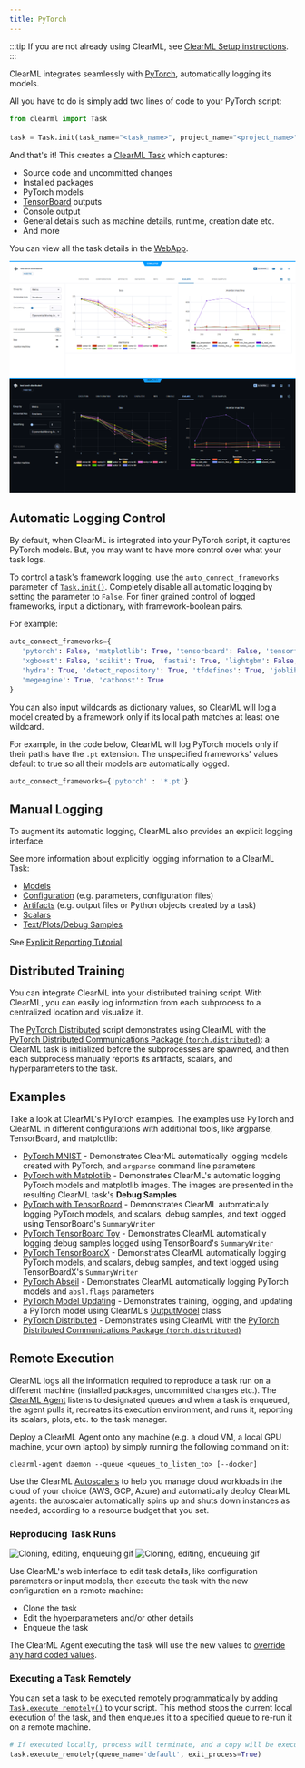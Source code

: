 ```yaml
---
title: PyTorch
---
```


:::tip
If you are not already using ClearML, see [ClearML Setup instructions](../clearml_sdk/clearml_sdk_setup).
:::


ClearML integrates seamlessly with [PyTorch](https://pytorch.org/), automatically logging its models. 

All you have to do is simply add two lines of code to your PyTorch script:

```python
from clearml import Task

task = Task.init(task_name="<task_name>", project_name="<project_name>")
```

And that's it! This creates a [ClearML Task](../fundamentals/task.md) which captures: 
* Source code and uncommitted changes
* Installed packages
* PyTorch models 
* [TensorBoard](https://www.tensorflow.org/tensorboard) outputs
* Console output
* General details such as machine details, runtime, creation date etc.
* And more

You can view all the task details in the [WebApp](../webapp/webapp_overview.md). 

![Pytorch webapp](../img/examples_pytorch_distributed_example_08.png#light-mode-only)
![Pytorch webapp](../img/examples_pytorch_distributed_example_08_dark.png#dark-mode-only)

## Automatic Logging Control 
By default, when ClearML is integrated into your PyTorch script, it captures PyTorch models. But, you may want to have 
more control over what your task logs.

To control a task's framework logging, use the `auto_connect_frameworks` parameter of [`Task.init()`](../references/sdk/task.md#taskinit). 
Completely disable all automatic logging by setting the parameter to `False`. For finer grained control of logged 
frameworks, input a dictionary, with framework-boolean pairs.

For example:

```python
auto_connect_frameworks={
   'pytorch': False, 'matplotlib': True, 'tensorboard': False, 'tensorflow': False, 
   'xgboost': False, 'scikit': True, 'fastai': True, 'lightgbm': False,
   'hydra': True, 'detect_repository': True, 'tfdefines': True, 'joblib': True,
   'megengine': True, 'catboost': True
}
```

You can also input wildcards as dictionary values, so ClearML will log a model created by a framework only if its local 
path matches at least one wildcard. 

For example, in the code below, ClearML will log PyTorch models only if their paths have the `.pt` extension. The 
unspecified frameworks' values default to true so all their models are automatically logged.

```python
auto_connect_frameworks={'pytorch' : '*.pt'}
```

## Manual Logging
To augment its automatic logging, ClearML also provides an explicit logging interface.

See more information about explicitly logging information to a ClearML Task:
* [Models](../clearml_sdk/model_sdk.md#manually-logging-models)
* [Configuration](../clearml_sdk/task_sdk.md#configuration) (e.g. parameters, configuration files)
* [Artifacts](../clearml_sdk/task_sdk.md#artifacts) (e.g. output files or Python objects created by a task)
* [Scalars](../clearml_sdk/task_sdk.md#scalars) 
* [Text/Plots/Debug Samples](../fundamentals/logger.md#manual-reporting)

See [Explicit Reporting Tutorial](../guides/reporting/explicit_reporting.md).

## Distributed Training
You can integrate ClearML into your distributed training script. With ClearML, you can easily log information from each 
subprocess to a centralized location and visualize it.

The [PyTorch Distributed](../guides/frameworks/pytorch/pytorch_distributed_example.md) script demonstrates using ClearML 
with the [PyTorch Distributed Communications Package (`torch.distributed`)](https://pytorch.org/tutorials/beginner/dist_overview.html): a 
ClearML task is initialized before the subprocesses are spawned, and then each subprocess manually reports its artifacts, 
scalars, and hyperparameters to the task. 


## Examples

Take a look at ClearML's PyTorch examples. The examples use PyTorch and ClearML in different configurations with 
additional tools, like argparse, TensorBoard, and matplotlib:  

* [PyTorch MNIST](../guides/frameworks/pytorch/pytorch_mnist.md) - Demonstrates ClearML automatically logging models created with PyTorch, and `argparse` command line parameters
* [PyTorch with Matplotlib](../guides/frameworks/pytorch/pytorch_matplotlib.md) - Demonstrates ClearML's automatic logging PyTorch models and matplotlib images. The images are presented in the resulting ClearML task's **Debug Samples**
* [PyTorch with TensorBoard](../guides/frameworks/pytorch/pytorch_tensorboard.md) - Demonstrates ClearML automatically logging PyTorch models, and scalars, debug samples, and text logged using TensorBoard's `SummaryWriter`
* [PyTorch TensorBoard Toy](../guides/frameworks/pytorch/tensorboard_toy_pytorch.md) - Demonstrates ClearML automatically logging debug samples logged using TensorBoard's `SummaryWriter`
* [PyTorch TensorBoardX](../guides/frameworks/pytorch/pytorch_tensorboardx.md) - Demonstrates ClearML automatically logging PyTorch models, and scalars, debug samples, and text logged using TensorBoardX's `SummaryWriter`
* [PyTorch Abseil](../guides/frameworks/pytorch/pytorch_abseil.md) - Demonstrates ClearML automatically logging PyTorch models and `absl.flags` parameters
* [PyTorch Model Updating](../guides/frameworks/pytorch/model_updating.md) - Demonstrates training, logging, and updating a PyTorch model using ClearML's [OutputModel](../references/sdk/model_outputmodel.md) class
* [PyTorch Distributed](../guides/frameworks/pytorch/pytorch_distributed_example.md) - Demonstrates using ClearML with the [PyTorch Distributed Communications Package (`torch.distributed`)](https://pytorch.org/tutorials/beginner/dist_overview.html)

## Remote Execution
ClearML logs all the information required to reproduce a task run on a different machine (installed packages, 
uncommitted changes etc.). The [ClearML Agent](../clearml_agent.md) listens to designated queues and when a task is enqueued, 
the agent pulls it, recreates its execution environment, and runs it, reporting its scalars, plots, etc. to the 
task manager.

Deploy a ClearML Agent onto any machine (e.g. a cloud VM, a local GPU machine, your own laptop) by simply running the 
following command on it:

```commandline
clearml-agent daemon --queue <queues_to_listen_to> [--docker]
```

Use the ClearML [Autoscalers](../cloud_autoscaling/autoscaling_overview.md) to help you manage cloud workloads in the 
cloud of your choice (AWS, GCP, Azure) and automatically deploy ClearML agents: the autoscaler automatically spins up 
and shuts down instances as needed, according to a resource budget that you set.

### Reproducing Task Runs

![Cloning, editing, enqueuing gif](../img/gif/integrations_yolov5.gif#light-mode-only)
![Cloning, editing, enqueuing gif](../img/gif/integrations_yolov5_dark.gif#dark-mode-only)

Use ClearML's web interface to edit task details, like configuration parameters or input models, then execute the task 
with the new configuration on a remote machine:

* Clone the task
* Edit the hyperparameters and/or other details
* Enqueue the task

The ClearML Agent executing the task will use the new values to [override any hard coded values](../clearml_agent.md).

### Executing a Task Remotely

You can set a task to be executed remotely programmatically by adding [`Task.execute_remotely()`](../references/sdk/task.md#execute_remotely) 
to your script. This method stops the current local execution of the task, and then enqueues it to a specified queue to 
re-run it on a remote machine.

```python
# If executed locally, process will terminate, and a copy will be executed by an agent instead
task.execute_remotely(queue_name='default', exit_process=True)
```
